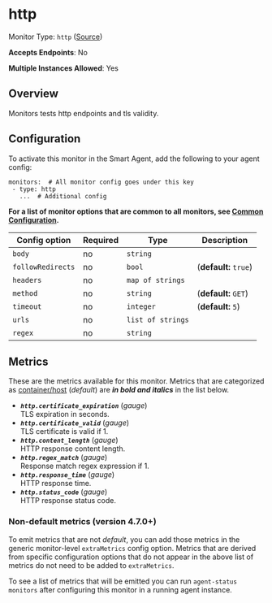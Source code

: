 <!--- GENERATED BY gomplate from scripts/docs/templates/monitor-page.md.tmpl --->

# http

Monitor Type: `http` ([Source](https://github.com/signalfx/signalfx-agent/tree/master/pkg/monitors/http))

**Accepts Endpoints**: No

**Multiple Instances Allowed**: Yes

## Overview

Monitors tests http endpoints and tls validity. 


## Configuration

To activate this monitor in the Smart Agent, add the following to your
agent config:

```
monitors:  # All monitor config goes under this key
 - type: http
   ...  # Additional config
```

**For a list of monitor options that are common to all monitors, see [Common
Configuration](../monitor-config.md#common-configuration).**


| Config option | Required | Type | Description |
| --- | --- | --- | --- |
| `body` | no | `string` |  |
| `followRedirects` | no | `bool` |  (**default:** `true`) |
| `headers` | no | `map of strings` |  |
| `method` | no | `string` |  (**default:** `GET`) |
| `timeout` | no | `integer` |  (**default:** `5`) |
| `urls` | no | `list of strings` |  |
| `regex` | no | `string` |  |


## Metrics

These are the metrics available for this monitor.
Metrics that are categorized as
[container/host](https://docs.signalfx.com/en/latest/admin-guide/usage.html#about-custom-bundled-and-high-resolution-metrics)
(*default*) are ***in bold and italics*** in the list below.


 - ***`http.certificate_expiration`*** (*gauge*)<br>    TLS expiration in seconds.
 - ***`http.certificate_valid`*** (*gauge*)<br>    TLS certificate is valid if 1.
 - ***`http.content_length`*** (*gauge*)<br>    HTTP response content length.
 - ***`http.regex_match`*** (*gauge*)<br>    Response match regex expression if 1.
 - ***`http.response_time`*** (*gauge*)<br>    HTTP response time.
 - ***`http.status_code`*** (*gauge*)<br>    HTTP response status code.

### Non-default metrics (version 4.7.0+)

To emit metrics that are not _default_, you can add those metrics in the
generic monitor-level `extraMetrics` config option.  Metrics that are derived
from specific configuration options that do not appear in the above list of
metrics do not need to be added to `extraMetrics`.

To see a list of metrics that will be emitted you can run `agent-status
monitors` after configuring this monitor in a running agent instance.



